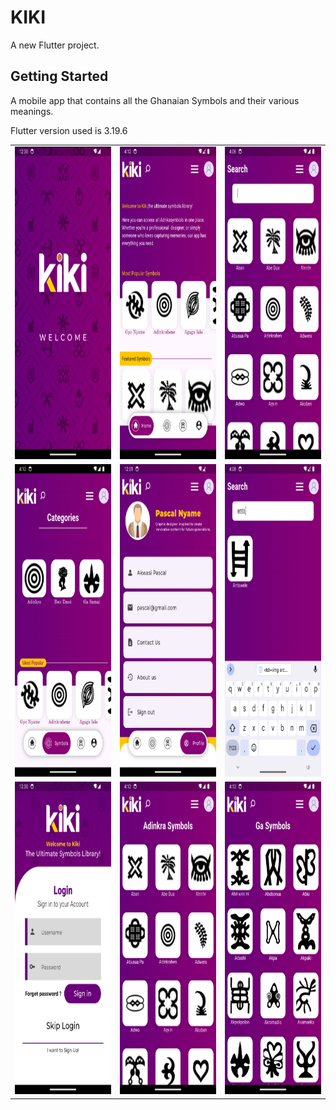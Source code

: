 # KIKI

A new Flutter project.

## Getting Started
<p>
A mobile app that contains all the Ghanaian Symbols and their various meanings.
</p>


<p>
 Flutter version used is 3.19.6
</p>

<table>
    <tr>
        <td><img src="assets/images/s1.png" width=250px height=500px /></td>
        <td><img src="assets/images/s3.png" width=250px height=500px/></td>
        <td><img src="assets/images/s8.png" width=250px height=500px/></td>
    </tr>
    <tr>
        <td><img src="assets/images/s4.png" width=250px height=500px /></td>
        <td><img src="assets/images/s5.png" width=250px height=500px /></td>
        <td><img src="assets/images/s9.png" width=250px height=500px/></td>
    </tr>
    <tr>
        <td><img src="assets/images/s2.png" width=250px height=500px/></td>
        <td><img src="assets/images/s10.png" width=250px height=500px /></td>
        <td><img src="assets/images/s11.png" width=250px height=500px/></td>
    </tr>
</table>
